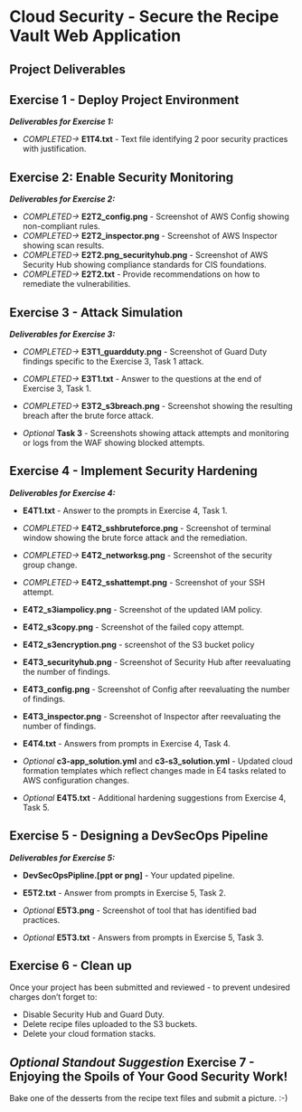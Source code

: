 # Cloud Security - Secure the Recipe Vault Web Application

## Project Deliverables

## Exercise 1 - Deploy Project Environment

**_Deliverables for Exercise 1:_**

- _COMPLETED->_ **E1T4.txt** - Text file identifying 2 poor security practices with justification.

## Exercise 2: Enable Security Monitoring

**_Deliverables for Exercise 2:_**

- _COMPLETED->_ **E2T2_config.png** - Screenshot of AWS Config showing non-compliant rules.
- _COMPLETED->_ **E2T2_inspector.png** - Screenshot of AWS Inspector showing scan results.
- _COMPLETED->_ **E2T2.png_securityhub.png** - Screenshot of AWS Security Hub showing compliance standards for CIS foundations.
- _COMPLETED->_ **E2T2.txt** - Provide recommendations on how to remediate the vulnerabilities.

## Exercise 3 - Attack Simulation

**_Deliverables for Exercise 3:_**

- _COMPLETED->_ **E3T1_guardduty.png** - Screenshot of Guard Duty findings specific to the Exercise 3, Task 1 attack.
- _COMPLETED->_ **E3T1.txt** - Answer to the questions at the end of Exercise 3, Task 1.
- _COMPLETED->_ **E3T2_s3breach.png** - Screenshot showing the resulting breach after the brute force attack.

- _Optional_ **Task 3** - Screenshots showing attack attempts and monitoring or logs from the WAF showing blocked attempts.

## Exercise 4 - Implement Security Hardening

**_Deliverables for Exercise 4:_**

- **E4T1.txt** - Answer to the prompts in Exercise 4, Task 1.
- _COMPLETED->_ **E4T2_sshbruteforce.png** - Screenshot of terminal window showing the brute force attack and the remediation.
- _COMPLETED->_ **E4T2_networksg.png** - Screenshot of the security group change.
- _COMPLETED->_ **E4T2_sshattempt.png** - Screenshot of your SSH attempt.
- **E4T2_s3iampolicy.png** - Screenshot of the updated IAM policy.
- **E4T2_s3copy.png** - Screenshot of the failed copy attempt.
- **E4T2_s3encryption.png** - screenshot of the S3 bucket policy
- **E4T3_securityhub.png** - Screenshot of Security Hub after reevaluating the number of findings.
- **E4T3_config.png** - Screenshot of Config after reevaluating the number of findings.
- **E4T3_inspector.png** - Screenshot of Inspector after reevaluating the number of findings.
- **E4T4.txt** - Answers from prompts in Exercise 4, Task 4.

- _Optional_ **c3-app_solution.yml** and **c3-s3_solution.yml** - Updated cloud formation templates which reflect changes made in E4 tasks related to AWS configuration changes.
- _Optional_ **E4T5.txt** - Additional hardening suggestions from Exercise 4, Task 5.

## Exercise 5 - Designing a DevSecOps Pipeline

**_Deliverables for Exercise 5:_**

- **DevSecOpsPipline.[ppt or png]** - Your updated pipeline.
- **E5T2.txt** - Answer from prompts in Exercise 5, Task 2.

- _Optional_ **E5T3.png** - Screenshot of tool that has identified bad practices.
- _Optional_ **E5T3.txt** - Answers from prompts in Exercise 5, Task 3.

## Exercise 6 - Clean up

Once your project has been submitted and reviewed - to prevent undesired charges don’t forget to:

- Disable Security Hub and Guard Duty.
- Delete recipe files uploaded to the S3 buckets.
- Delete your cloud formation stacks.

## _Optional Standout Suggestion_ Exercise 7 - Enjoying the Spoils of Your Good Security Work!

Bake one of the desserts from the recipe text files and submit a picture. :-)
